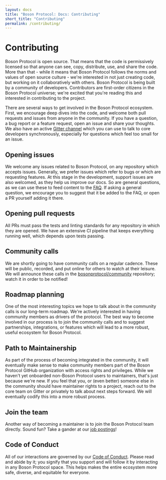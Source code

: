 ```yaml
---
layout: docs
title: "Boson Protocol: Docs: Contributing"
short_title: "Contributing"
permalink: /contributing/
---
```


# Contributing

Boson Protocol is open source. That means that the code is permissively licensed
so that anyone can see, copy, distribute, use, and share the code. More than
that - while it means that Boson Protocol follows the norms and values of open
source culture - we're interested in not just creating code, but working on it
collaboratively with others. Boson Protocol is being built by a community of
developers. Contributors are first-order citizens in the Boson Protocol
universe; we're excited that you're reading this and interested in contributing
to the project.

There are several ways to get involved in the Boson Protocol ecosystem. First,
we encourage deep dives into the code, and welcome both pull requests and issues
from anyone in the community. If you have a question, a bug report or a feature
request, open an issue and share your thoughts. We also have an active
[Gitter channel](https://gitter.im/BosonProtocol) which you can use to talk to
core developers synchronously, especially for questions which feel too small for
an issue.

## Opening issues

We welcome any issues related to Boson Protocol, on any repository which accepts
issues. Generally, we prefer issues which refer to bugs or which are requesting
features. At this stage in the development, support issues are also welcomed, as
they help us improve our docs. So are general questions, as we can use these to
feed content to the [FAQ](/faqs.md). If asking a general question, we encourage
you to suggest that it be added to the FAQ, or open a PR yourself adding it
there.

## Opening pull requests

All PRs must pass the tests and linting standards for any repository in which
they are opened. We have an extensive CI pipeline that keeps everything running
well, which depends upon tests passing.

## Community calls

We are shortly going to have community calls on a regular cadence. These will be
public, recorded, and put online for others to watch at their leisure. We will
announce these calls in the
[bosonprotocol/community](https://github.com/bosonprotocol/community)
repository; watch it in order to be notified!

## Roadmap planning

One of the most interesting topics we hope to talk about in the community calls
is our long-term roadmap. We're actively interested in having community members
as drivers of the protocol. The best way to become involved in our process is to
join the community calls and to suggest partnerships, integrations, or features
which will lead to a more robust, useful ecosystem for Boson Protocol.

## Path to Maintainership

As part of the process of becoming integrated in the community, it will
eventually make sense to make community members part of the Boson Protocol
GitHub organization with access rights and privileges. While we haven't yet
onboarded non-Boson Protocol users to maintainers, that's just because we're
new. If you feel that you, or (even better) someone else in the community should
have maintainer rights to a project, reach out to the core team on Gitter or
privately to talk about next steps forward. We will eventually codify this into
a more robust process.

## Join the team

Another way of becoming a maintainer is to join the Boson Protocol team
directly. Sound fun? Take a gander at our
[job postings](https://github.com/bosonprotocol/jobs)!

## Code of Conduct

All of our interactions are governed by our
[Code of Conduct](https://github.com/bosonprotocol/community/blob/main/CODE_OF_CONDUCT.md).
Please read and abide by it; you signify that you support and will follow it by
interacting in any Boson Protocol space. This helps makes the entire ecosystem
more safe, diverse, and equitable for everyone.
